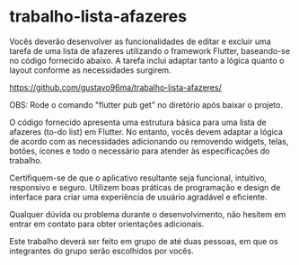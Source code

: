 # trabalho-lista-afazeres

Vocês deverão desenvolver as funcionalidades de editar e excluir uma tarefa de uma lista de afazeres utilizando o framework Flutter, baseando-se no código fornecido abaixo. A tarefa inclui adaptar tanto a lógica quanto o layout conforme as necessidades surgirem.

https://github.com/gustavo96ma/trabalho-lista-afazeres/

OBS: Rode o comando "flutter pub get" no diretório após baixar o projeto.

O código fornecido apresenta uma estrutura básica para uma lista de afazeres (to-do list) em Flutter. No entanto, vocês devem adaptar a lógica de acordo com as necessidades adicionando ou removendo widgets, telas, botões, ícones e todo o necessário para atender às especificações do trabalho.

Certifiquem-se de que o aplicativo resultante seja funcional, intuitivo, responsivo e seguro. Utilizem boas práticas de programação e design de interface para criar uma experiência de usuário agradável e eficiente.

Qualquer dúvida ou problema durante o desenvolvimento, não hesitem em entrar em contato para obter orientações adicionais.

Este trabalho deverá ser feito em grupo de até duas pessoas, em que os integrantes do grupo serão escolhidos por vocês.
